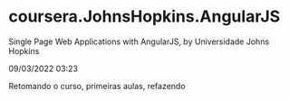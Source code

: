 # coursera.JohnsHopkins.AngularJS
<p>Single Page Web Applications with AngularJS, by Universidade Johns Hopkins</p>
<p>09/03/2022 03:23</p>
<p>Retomando o curso, primeiras aulas, refazendo</p>
<p></p>
<p></p>
<p></p>
<p></p>
